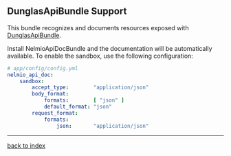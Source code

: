 DunglasApiBundle Support
------------------------

This bundle recognizes and documents resources exposed with
[DunglasApiBundle](https://github.com/dunglas/DunglasApiBundle).

Install NelmioApiDocBundle and the documentation will be automatically
available. To enable the sandbox, use the following configuration:

```yaml
# app/config/config.yml
nelmio_api_doc:
    sandbox:
        accept_type:        "application/json"
        body_format:
            formats:        [ "json" ]
            default_format: "json"
        request_format:
            formats:
                json:       "application/json"
```

---

[back to index](index.md)
